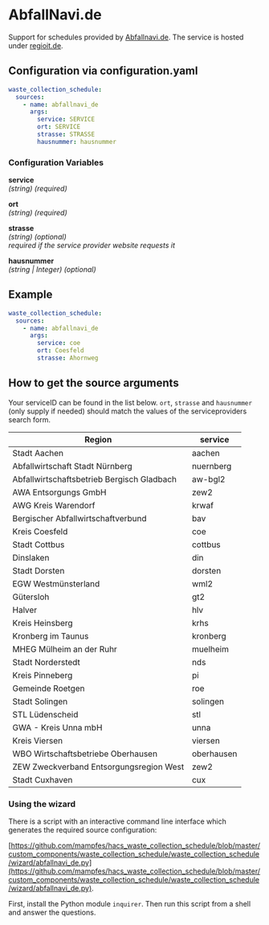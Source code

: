 # AbfallNavi.de

Support for schedules provided by [Abfallnavi.de](https://www.abfallnavi.de). The service is hosted under [regioit.de](https://regioit.de).

## Configuration via configuration.yaml

```yaml
waste_collection_schedule:
  sources:
    - name: abfallnavi_de
      args:
        service: SERVICE
        ort: SERVICE
        strasse: STRASSE
        hausnummer: hausnummer
```

### Configuration Variables

**service**  
*(string) (required)*

**ort**  
*(string) (required)*

**strasse**  
*(string) (optional)*  
*required if the service provider website requests it*

**hausnummer**  
*(string | Integer) (optional)*

## Example

```yaml
waste_collection_schedule:
  sources:
    - name: abfallnavi_de
      args:
        service: coe
        ort: Coesfeld
        strasse: Ahornweg
```

## How to get the source arguments

Your serviceID can be found in the list below. `ort`, `strasse` and `hausnummer` (only supply if needed) should match the values of the serviceproviders search form.

<!--Begin of service section-->
|Region|service|
|-|-|
| Stadt Aachen | aachen |
| Abfallwirtschaft Stadt Nürnberg | nuernberg |
| Abfallwirtschaftsbetrieb Bergisch Gladbach | aw-bgl2 |
| AWA Entsorgungs GmbH | zew2 |
| AWG Kreis Warendorf | krwaf |
| Bergischer Abfallwirtschaftverbund | bav |
| Kreis Coesfeld | coe |
| Stadt Cottbus | cottbus |
| Dinslaken | din |
| Stadt Dorsten | dorsten |
| EGW Westmünsterland | wml2 |
| Gütersloh | gt2 |
| Halver | hlv |
| Kreis Heinsberg | krhs |
| Kronberg im Taunus | kronberg |
| MHEG Mülheim an der Ruhr | muelheim |
| Stadt Norderstedt | nds |
| Kreis Pinneberg | pi |
| Gemeinde Roetgen | roe |
| Stadt Solingen | solingen |
| STL Lüdenscheid | stl |
| GWA - Kreis Unna mbH | unna |
| Kreis Viersen | viersen |
| WBO Wirtschaftsbetriebe Oberhausen | oberhausen |
| ZEW Zweckverband Entsorgungsregion West | zew2 |
| Stadt Cuxhaven | cux |
<!--End of service section-->



### Using the wizard

There is a script with an interactive command line interface which generates the required source configuration:

[https://github.com/mampfes/hacs_waste_collection_schedule/blob/master/custom_components/waste_collection_schedule/waste_collection_schedule/wizard/abfallnavi_de.py](https://github.com/mampfes/hacs_waste_collection_schedule/blob/master/custom_components/waste_collection_schedule/waste_collection_schedule/wizard/abfallnavi_de.py).

First, install the Python module `inquirer`. Then run this script from a shell and answer the questions.
